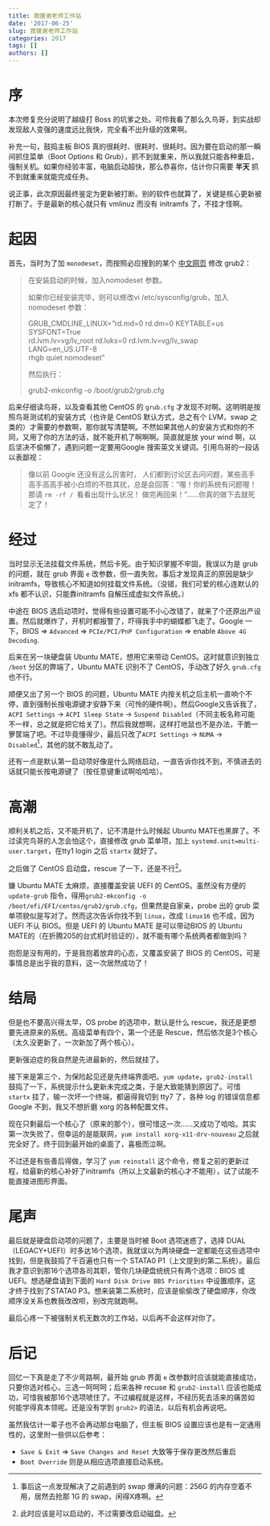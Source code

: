 ```yaml
---
title: 救援谢老师工作站
date: '2017-06-25'
slug: 救援谢老师工作站
categories: 2017
tags: []
authors: []
---
```




# 序

本次修复充分说明了越级打 Boss 的坑爹之处。可伶我看了那么久鸟哥，到实战却发现敌人变强的速度远比我快，完全看不出升级的效果啊。

补充一句，鼓捣主板 BIOS 真的很耗时、很耗时、很耗时。因为要在启动的那一瞬间抓住菜单（Boot Options 和 Grub），抓不到就重来，所以我就只能各种重启，强制关机。如果你经验丰富，电脑启动超快，那么恭喜你，估计你只需要 **半天** 抓不到就重来就能完成任务。

说正事，此次原因最终鉴定为更新被打断。别的软件也就算了，关键是核心更新被打断了。于是最新的核心就只有 vmlinuz 而没有 initramfs 了，不挂才怪啊。



# 起因

首先，当时为了加 `monodeset`，而按照必应搜到的某个 [中文网页](http://www.bkjia.com/Linuxjc/871264.html) 修改 grub2：

> 在安装启动的时候，加入nomodeset 参数。
>
> 如果你已经安装完毕，则可以修改vi /etc/sysconfig/grub，加入nomodeset 参数：
>
> GRUB_CMDLINE_LINUX=”rd.md=0 rd.dm=0 KEYTABLE=us SYSFONT=True  
> rd.lvm.lv=vg/lv_root rd.luks=0 rd.lvm.lv=vg/lv_swap LANG=en_US.UTF-8  
> rhgb quiet nomodeset”
>
> 然后执行：
>
> grub2-mkconfig -o /boot/grub2/grub.cfg

后来仔细读鸟哥，以及查看其他 CentOS 的 `grub.cfg` 才发现不对啊。这明明是按照鸟哥测试机的安装方式（也许是 CentOS 默认方式，总之有个 LVM，swap 之类的）才需要的参数啊，那你就写清楚啊。不然如果其他人的安装方式和你的不同，又用了你的方法的话，就不能开机了啊啊啊。简直就是放 your wind 啊，以后坚决不偷懒了，遇到问题一定要用Google 搜索英文关键词。引用鸟哥的一段话以表鄙视：

> 像以前 Google 还没有这么厉害时， 人们都到讨论区去问问题，某些高手高手高高手被小白烦的不胜其扰，总是会回答：“喔！你的系统有问题喔！那请 `rm -rf / `看看出现什么状况！ 做完再回来！”……你真的做下去就死定了！



# 经过

当时显示无法挂载文件系统，然后卡死。由于知识掌握不牢固，我误以为是 grub 的问题，就在 grub 界面 `e` 改参数，但一直失败。事后才发现真正的原因是缺少 initramfs，导致核心不知道如何挂载文件系统。（没错，我们可爱的核心连默认的 xfs 都不认识，只能靠initramfs 自解压成虚拟文件系统。）

中途在 BIOS 选启动项时，觉得有些设置可能不小心改错了，就来了个还原出产设置。然后就爆炸了，开机时都报警了，吓得我手中的蝴蝶都飞走了。Google 一下，BIOS => `Advanced` => `PCIe/PCI/PnP Configuration` => enable `Above 4G Decoding`.

后来在另一块硬盘装 Ubuntu MATE，想用它来带动 CentOS。这时就意识到独立 `/boot` 分区的弊端了，Ubuntu MATE 识别不了 CentOS，手动改了好久 `grub.cfg` 也不行。

顺便又出了另一个 BIOS 的问题，Ubuntu MATE 内按关机之后主机一直响个不停，直到强制长按电源键才安静下来（可怜的硬件啊）。然后Google又告诉我了，`ACPI Settings` -> `ACPI Sleep State` -> `Suspend Disabled`（不同主板名称可能不一样，总之就是把它给关了）。然后我就想啊，这样打地鼠也不是办法，干脆一箩筐端了吧。不过毕竟懂得少，最后只改了`ACPI Settings` -> `NUMA` -> `Disabled`[^numa]，其他的就不敢乱动了。

[^numa]: 事后这一点发现解决了之前遇到的 swap 爆满的问题：256G 的内存空着不用，居然去抢那 1G 的 swap，闲得X疼啊。

还有一点是默认第一启动项好像是什么网络启动，一直告诉你找不到，不慎进去的话就只能长按电源键了（按任意键重试啊哈哈哈）。



# 高潮

顺利关机之后，又不能开机了，记不清是什么时候起 Ubuntu MATE也黑屏了。不过读完鸟哥的人怎会怕这个，直接修改 grub 菜单项，加上 `systemd.unit=multi-user.target`，在tty1 login 之后 `startx` 就好了。

之后做了 CentOS 启动盘，rescue 了一下，还是不行[^should-boot]。

[^should-boot]: 此时应该是可以启动的，不过需要改启动磁盘。

嫌 Ubuntu MATE 太麻烦，直接覆盖安装 UEFI 的 CentOS。虽然没有方便的 `update-grub` 指令，得用`grub2-mkconfig -o /boot/efi/EFI/centos/grub2/grub.cfg`，但果然是自家亲，probe 出的 grub 菜单项貌似是写对了。然而这次告诉你找不到 `linux`，改成 `linux16` 也不成，因为 UEFI 不认 BIOS。但是 UEFI 的 Ubuntu MATE 是可以带动BIOS 的 Ubuntu MATE的（在折腾205的台式机时验证的），就不能有哪个系统两者都做到吗？

抱怨是没有用的，于是我抱着放弃的心态，又覆盖安装了 BIOS 的 CentOS，可是事情总是出乎我的意料，这一次居然成功了！



# 结局

但是也不要高兴得太早，OS probe 的选项中，默认是什么 rescue，我还是更想要先进原来的系统。高级菜单有四个，第一个还是 Rescue，然后依次是3个核心（太久没更新了，一次新加了两个核心）。

更新强迫症的我自然是先进最新的，然后就挂了。

接下来是第三个，为保险起见还是先终端界面吧。`yum update`，`grub2-install` 鼓捣了一下，系统提示什么更新未完成之类，于是大致能猜到原因了。可惜 `startx` 挂了，输一次坏一个终端，都逼得我切到 tty7 了，各种 log 的错误信息都 Google 不到，我又不想折磨 xorg 的各种配置文件。

现在只剩最后一个核心了（原来的那个），很可惜这一次……又成功了哈哈。其实第一次失败了，但幸运的是能联网，`yum install xorg-x11-drv-nouveau` 之后就完全好了。终于回到最开始的桌面了，喜极而泣啊。

不过还是有些善后得做，学习了 `yum reinstall` 这个命令，修复之前的更新过程，给最新的核心补好了initramfs（所以上文最新的核心才不能用），试了试能不能直接进图形界面。



# 尾声

最后就是硬盘启动项的问题了，主要是当时被 Boot 选项迷惑了，选择 DUAL（LEGACY+UEFI）时多达16个选项，我就误以为两块硬盘一定都能在这些选项中找到，但是我鼓捣了千百遍也只有一个 STATA0 P1（上文提到的第二系统）。最后我才意识到那16个选项各司其职，管你几块硬盘统统只有两个选项：BIOS 或 UEFI。想选硬盘请到下面的 `Hard Disk Drive BBS Priorities` 中设置顺序，这才终于找到了STATA0 P3。想来装第二系统时，应该是偷偷改了硬盘顺序，你改顺序没关系也教我改改呗，别改完就跑啊。

最后心疼一下被强制关机无数次的工作站，以后再不会这样对你了。



# 后记

回忆一下真是走了不少弯路啊，最开始 grub 界面 `e` 改参数时应该就能直接成功，只要你选对核心，三选一呵呵呵；后来各种 recuse 和 `grub2-install` 应该也能成功，可惜我被那16个选项唬住了。不过编程就是这样，不经历死去活来的痛苦如何能学得真本领呢。还是没有学到 `grub2>` 的语法，以后有机会再说吧。

虽然我估计一辈子也不会再动那台电脑了，但主板 BIOS 设置应该也是有一定通用性的，这里附一些供以后参考：

- `Save & Exit` => `Save Changes and Reset` 大致等于保存更改然后重启
- `Boot Override` 则是从相应选项直接启动系统。
